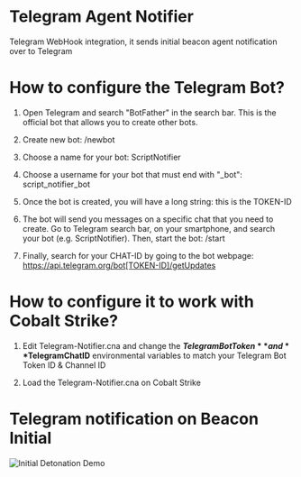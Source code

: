 # Telegram Agent Notifier 

Telegram WebHook integration, it sends initial beacon agent notification over to Telegram

# How to configure the Telegram Bot?


1. Open Telegram and search "BotFather" in the search bar. This is the official bot that allows you to create other bots.

2. Create new bot: /newbot

3. Choose a name for your bot: ScriptNotifier

4. Choose a username for your bot that must end with "_bot": script_notifier_bot

5. Once the bot is created, you will have a long string: this is the TOKEN-ID

6. The bot will send you messages on a specific chat that you need to create. Go to Telegram search bar, on your smartphone, and search your bot (e.g. ScriptNotifier). Then, start the bot: /start

7. Finally, search for your CHAT-ID by going to the bot webpage: https://api.telegram.org/bot[TOKEN-ID]/getUpdates

# How to configure it to work with Cobalt Strike?

1. Edit Telegram-Notifier.cna and change the **$TelegramBotToken**  and **$TelegramChatID**  environmental variables to match your Telegram Bot Token ID & Channel ID

2. Load the Telegram-Notifier.cna on Cobalt Strike


#  Telegram notification on Beacon Initial


![Initial Detonation Demo](https://i.ibb.co/Wkv71bP/Telegram-Initial-Detonation.png)

